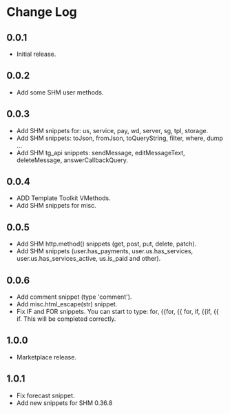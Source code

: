 # Change Log
## 0.0.1
- Initial release.
## 0.0.2
- Add some SHM user methods.
## 0.0.3
- Add SHM snippets for: us, service, pay, wd, server, sg, tpl, storage.
- Add SHM snippets: toJson, fromJson, toQueryString, filter, where, dump ...
- Add SHM tg_api snippets: sendMessage, editMessageText, deleteMessage, answerCallbackQuery.
## 0.0.4
- ADD Template Toolkit VMethods.
- Add SHM snippets for misc.
## 0.0.5
- Add SHM http.method() snippets (get, post, put, delete, patch).
- Add SHM snippets (user.has_payments, user.us.has_services, user.us.has_services_active, us.is_paid and other).
## 0.0.6
- Add comment snippet (type 'comment').
- Add misc.html_escape(str) snippet.
- Fix IF and FOR snippets.
  You can start to type: for, {{for, {{ for, if, {{if, {{ if. This will be completed correctly.
## 1.0.0
- Marketplace release.
## 1.0.1
- Fix forecast snippet.
- Add new snippets for SHM 0.36.8
